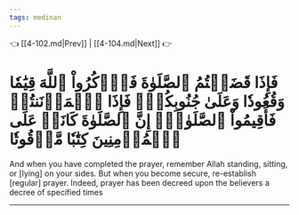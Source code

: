 ```yaml
---
tags: medinan
---
```


👈 [[4-102.md|Prev]] | [[4-104.md|Next]] 👉

# فَإِذَا قَضَيۡتُمُ ٱلصَّلَوٰةَ فَٱذۡكُرُواْ ٱللَّهَ قِيَٰمٗا وَقُعُودٗا وَعَلَىٰ جُنُوبِكُمۡۚ فَإِذَا ٱطۡمَأۡنَنتُمۡ فَأَقِيمُواْ ٱلصَّلَوٰةَۚ إِنَّ ٱلصَّلَوٰةَ كَانَتۡ عَلَى ٱلۡمُؤۡمِنِينَ كِتَٰبٗا مَّوۡقُوتٗا

And when you have completed the prayer, remember Allah standing, sitting, or [lying] on your sides. But when you become secure, re-establish [regular] prayer. Indeed, prayer has been decreed upon the believers a decree of specified times

---


